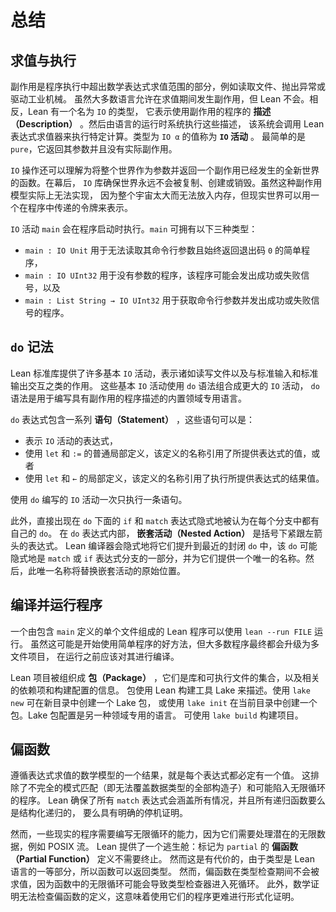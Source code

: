 <!--
# Summary
-->

# 总结

<!--
## Evaluation vs Execution
-->

## 求值与执行

<!--
Side effects are aspects of program execution that go beyond the evaluation of mathematical expressions, such as reading files, throwing exceptions, or triggering industrial machinery.
While most languages allow side effects to occur during evaluation, Lean does not.
Instead, Lean has a type called `IO` that represents _descriptions_ of programs that use side effects.
These descriptions are then executed by the language's run-time system, which invokes the Lean expression evaluator to carry out specific computations.
Values of type `IO α` are called _`IO` actions_.
The simplest is `pure`, which returns its argument and has no actual side effects.
-->

副作用是程序执行中超出数学表达式求值范围的部分，例如读取文件、抛出异常或驱动工业机械。
虽然大多数语言允许在求值期间发生副作用，但 Lean 不会。相反，Lean 有一个名为 `IO` 的类型，
它表示使用副作用的程序的 **描述（Description）** 。然后由语言的运行时系统执行这些描述，
该系统会调用 Lean 表达式求值器来执行特定计算。类型为 `IO α` 的值称为 **`IO` 活动** 。
最简单的是 `pure`，它返回其参数并且没有实际副作用。

<!--
`IO` actions can also be understood as functions that take the whole world as an argument and return a new world in which the side effect has occurred.
Behind the scenes, the `IO` library ensures that the world is never duplicated, created, or destroyed.
While this model of side effects cannot actually be implemented, as the whole universe is too big to fit in memory, the real world can be represented by a token that is passed around through the program.
-->

`IO` 操作还可以理解为将整个世界作为参数并返回一个副作用已经发生的全新世界的函数。在幕后，
`IO` 库确保世界永远不会被复制、创建或销毁。虽然这种副作用模型实际上无法实现，
因为整个宇宙太大而无法放入内存，但现实世界可以用一个在程序中传递的令牌来表示。

<!--
An `IO` action `main` is executed when the program starts.
`main` can have one of three types:
 * `main : IO Unit` is used for simple programs that cannot read their command-line arguments and always return exit code `0`,
 * `main : IO UInt32` is used for programs without arguments that may signal success or failure, and
 * `main : List String → IO UInt32` is used for programs that take command-line arguments and signal success or failure.
-->

`IO` 活动 `main` 会在程序启动时执行。`main` 可拥有以下三种类型：

* `main : IO Unit` 用于无法读取其命令行参数且始终返回退出码 `0` 的简单程序，
* `main : IO UInt32` 用于没有参数的程序，该程序可能会发出成功或失败信号，以及
* `main : List String → IO UInt32` 用于获取命令行参数并发出成功或失败信号的程序。

<!--
## `do` Notation
-->

## `do` 记法

<!--
The Lean standard library provides a number of basic `IO` actions that represent effects such as reading from and writing to files and interacting with standard input and standard output.
These base `IO` actions are composed into larger `IO` actions using `do` notation, which is a built-in domain-specific language for writing descriptions of programs with side effects.
-->

Lean 标准库提供了许多基本 `IO` 活动，表示诸如读写文件以及与标准输入和标准输出交互之类的作用。
这些基本 `IO` 活动使用 `do` 语法组合成更大的 `IO` 活动，
`do` 语法是用于编写具有副作用的程序描述的内置领域专用语言。

<!--
A `do` expression contains a sequence of _statements_, which may be:
 * expressions that represent `IO` actions,
 * ordinary local definitions with `let` and `:=`, where the defined name refers to the value of the provided expression, or
 * local definitions with `let` and `←`, where the defined name refers to the result of executing the value of the provided expression.
-->

`do` 表达式包含一系列 **语句（Statement）** ，这些语句可以是：

* 表示 `IO` 活动的表达式，
* 使用 `let` 和 `:=` 的普通局部定义，该定义的名称引用了所提供表达式的值，或者
* 使用 `let` 和 `←` 的局部定义，该定义的名称引用了执行所提供表达式的结果值。

<!--
`IO` actions that are written with `do` are executed one statement at a time.
-->

使用 `do` 编写的 `IO` 活动一次只执行一条语句。

<!--
Furthermore, `if` and `match` expressions that occur immediately under a `do` are implicitly considered to have their own `do` in each branch.
Inside of a `do` expression, _nested actions_ are expressions with a left arrow immediately under parentheses.
The Lean compiler implicitly lifts them to the nearest enclosing `do`, which may be implicitly part of a branch of a `match` or `if` expression, and gives them a unique name.
This unique name then replaces the origin site of the nested action.
-->

此外，直接出现在 `do` 下面的 `if` 和 `match` 表达式隐式地被认为在每个分支中都有自己的 `do`。
在 `do` 表达式内部， **嵌套活动（Nested Action）** 是括号下紧跟左箭头的表达式。
Lean 编译器会隐式地将它们提升到最近的封闭 `do` 中，该 `do` 可能隐式地是 `match` 或 `if`
表达式分支的一部分，并为它们提供一个唯一的名称。然后，此唯一名称将替换嵌套活动的原始位置。

<!--
## Compiling and Running Programs
-->

## 编译并运行程序

<!--
A Lean program that consists of a single file with a `main` definition can be run using `lean --run FILE`.
While this can be a nice way to get started with a simple program, most programs will eventually graduate to a multiple-file project that should be compiled before running.
-->

一个由包含 `main` 定义的单个文件组成的 Lean 程序可以使用 `lean --run FILE` 运行。
虽然这可能是开始使用简单程序的好方法，但大多数程序最终都会升级为多文件项目，
在运行之前应该对其进行编译。

<!--
Lean projects are organized into _packages_, which are collections of libraries and executables together with information about dependencies and a build configuration.
Packages are described using Lake, a Lean build tool.
Use `lake new` to create a Lake package in a new directory, or `lake init` to create one in the current directory.
Lake package configuration is another domain-specific language.
Use `lake build` to build a project.
-->

Lean 项目被组织成 **包（Package）** ，它们是库和可执行文件的集合，以及相关的依赖项和构建配置的信息。
包使用 Lean 构建工具 Lake 来描述。使用 `lake new` 可在新目录中创建一个 Lake 包，
或使用 `lake init` 在当前目录中创建一个包。Lake 包配置是另一种领域专用的语言。
可使用 `lake build` 构建项目。

<!--
## Partiality
-->

## 偏函数

<!--
One consequence of following the mathematical model of expression evaluation is that every expression must have a value.
This rules out both incomplete pattern matches that fail to cover all constructors of a datatype and programs that can fall into an infinite loop.
Lean ensures that all `match` expressions cover all cases, and that all recursive functions are either structurally recursive or have an explicit proof of termination.
-->

遵循表达式求值的数学模型的一个结果，就是每个表达式都必定有一个值。
这排除了不完全的模式匹配（即无法覆盖数据类型的全部构造子）和可能陷入无限循环的程序。
Lean 确保了所有 `match` 表达式会涵盖所有情况，并且所有递归函数要么是结构化递归的，
要么具有明确的停机证明。

<!--
However, some real programs require the possibility of looping infinitely, because they handle potentially-infinite data, such as POSIX streams.
Lean provides an escape hatch: functions whose definition is marked `partial` are not required to terminate.
This comes at a cost.
Because types are a first-class part of the Lean language, functions can return types.
Partial functions, however, are not evaluated during type checking, because an infinite loop in a function could cause the type checker to enter an infinite loop.
Furthermore, mathematical proofs are unable to inspect the definitions of partial functions, which means that programs that use them are much less amenable to formal proof.
-->

然而，一些现实的程序需要编写无限循环的能力，因为它们需要处理潜在的无限数据，例如 POSIX 流。
Lean 提供了一个逃生舱：标记为 `partial` 的 **偏函数（Partial Function）** 定义不需要终止。
然而这是有代价的，由于类型是 Lean 语言的一等部分，所以函数可以返回类型。
然而，偏函数在类型检查期间不会被求值，因为函数中的无限循环可能会导致类型检查器进入死循环。
此外，数学证明无法检查偏函数的定义，这意味着使用它们的程序更难进行形式化证明。
